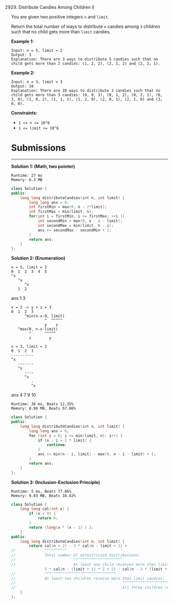 2929. Distribute Candies Among Children II

You are given two positive integers `n` and `limit`.

Return the total number of ways to distribute `n` candies among `3` children such that no child gets more than `limit` candies.

 

**Example 1:**
```
Input: n = 5, limit = 2
Output: 3
Explanation: There are 3 ways to distribute 5 candies such that no child gets more than 2 candies: (1, 2, 2), (2, 1, 2) and (2, 2, 1).
```

**Example 2:**
```
Input: n = 3, limit = 3
Output: 10
Explanation: There are 10 ways to distribute 3 candies such that no child gets more than 3 candies: (0, 0, 3), (0, 1, 2), (0, 2, 1), (0, 3, 0), (1, 0, 2), (1, 1, 1), (1, 2, 0), (2, 0, 1), (2, 1, 0) and (3, 0, 0).
```

**Constraints:**

* `1 <= n <= 10^6`
* `1 <= limit <= 10^6`

# Submissions
---
**Solution 1: (Math, two pointer)**
```
Runtime: 27 ms
Memory: 6.3 MB
```
```c++
class Solution {
public:
    long long distributeCandies(int n, int limit) {
        long long ans = 0;
        int firstMin = max(0, n - 2*limit);
        int firstMax = min(limit, n);
        for(int i = firstMin; i <= firstMax; ++i ){
            int secondMin = max(0, n - i - limit);
            int secondMax = min(limit, n - i);
            ans += secondMax - secondMin + 1;
        }
        return ans;
    }
};
```

**Solution 2: (Enumeration)**

    n = 5, limit = 2
    0  1  2  3  4  5
    ^x
       ^x
          ^x
       1  2
ans    1  3

    x = 2 -> y + z = 3
    0  1  2  3
          ^min(n-x-0, limit)
                   ^  ^^^^^
                   y    z
       ^max(0, n-x-limit)
            ^      ^^^^^
            z        y
             
    n = 3, limit = 3
    0  1  2  3
    ----------
    ^x
       -------
       ^x
          ----
          ^x
             -
             ^x
ans 4  7  9  10

```
Runtime: 36 ms, Beats 12.35%
Memory: 8.98 MB, Beats 57.06%
```
```c++
class Solution {
public:
    long long distributeCandies(int n, int limit) {
        long long ans = 0;
        for (int i = 0; i <= min(limit, n); i++) {
            if (n - i > 2 * limit) {
                continue;
            }
            ans += min(n - i, limit) - max(0, n - i - limit) + 1;
        }
        return ans;
    }
};
```

**Solution 3: (Inclusion-Exclusion Principle)**
```
Runtime: 5 ms, Beats 77.06%
Memory: 9.03 MB, Beats 18.82%
```
```c++
class Solution {
    long long cal(int x) {
        if (x < 0) {
            return 0;
        }
        return (long)x * (x - 1) / 2;
    }
public:
    long long distributeCandies(int n, int limit) {
        return cal(n + 2) - 3 * cal(n - limit + 1) +
//             ^^^^^^^^^^
//             Total number of unrestricted distributions:
//                          ^^^^^^^^^^^^^^^^^^^^^^
//                          At least one child receives more than limit candies:
               3 * cal(n - (limit + 1) * 2 + 2) - cal(n - 3 * (limit + 1) + 2);
//             ^^^^^^^^^^^^^^^^^^^^^^^^^^^^^^^^
//             At least two children receive more than limit candies:
//                                                ^^^^^^^^^^^^^^^^^^^^^^^^^^^^
//                                                All three children receive more than limit candies:
    }
};
```
